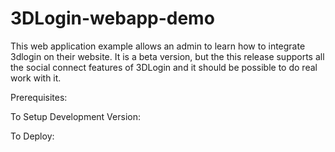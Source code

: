 3DLogin-webapp-demo
===================

This web application example allows an admin to learn how to integrate 3dlogin on their website. It is a beta version, but the this release supports all the social connect features of 3DLogin and it should be possible to do real work with it.


Prerequisites:


To Setup Development Version:


To Deploy:



